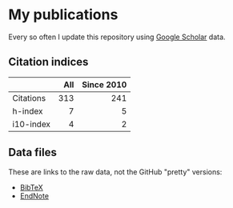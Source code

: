 # My publications

Every so often I update this repository using [Google Scholar][1] data.

## Citation indices

|   | All | Since 2010 |
|---|----:|-----------:|
| Citations | 313 | 241 |
| h-index | 7 | 5 |
| i10-index | 4 | 2 |

## Data files

These are links to the raw data, not the GitHub "pretty" versions:

* [BibTeX][2]
* [EndNote][3]

[1]: http://scholar.google.co.uk/citations?user=lIcRrmQAAAAJ&hl=en
[2]: https://raw.githubusercontent.com/hainesr/publications/master/RobertHaines.bib
[3]: https://raw.githubusercontent.com/hainesr/publications/master/RobertHaines.enw
